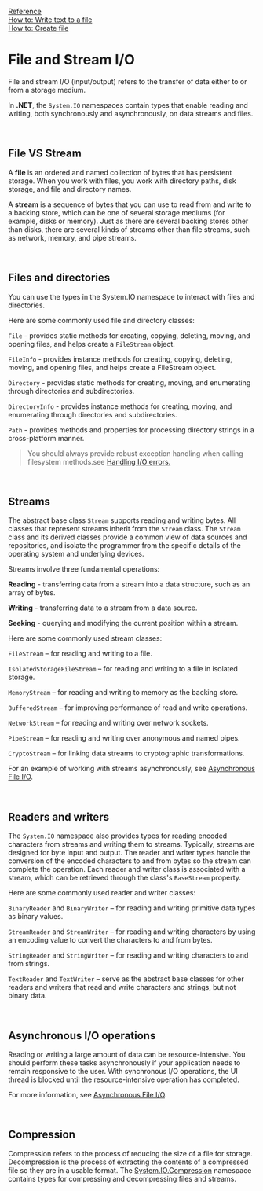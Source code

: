 [Reference](https://docs.microsoft.com/en-us/dotnet/standard/io/) <br>
[How to: Write text to a file](SystemIOread.md) <br>
[How to: Create file](CreateFile.md)<br>

# File and Stream I/O
File and stream I/O (input/output) refers to the transfer of data either to or from a storage medium.

In **.NET**, the ```System.IO``` namespaces contain types that enable reading and writing, both synchronously and asynchronously, on data streams and files.

<br>

## File VS Stream

A **file** is an ordered and named collection of bytes that has persistent storage. When you work with files, you work with directory paths, disk storage, and file and directory names.

A **stream** is a sequence of bytes that you can use to read from and write to a backing store, which can be one of several storage mediums (for example, disks or memory). Just as there are several backing stores other than disks, there are several kinds of streams other than file streams, such as network, memory, and pipe streams.

<br>

## Files and directories
You can use the types in the System.IO namespace to interact with files and directories.

Here are some commonly used file and directory classes:

```File``` - provides static methods for creating, copying, deleting, moving, and opening files, and helps create a ```FileStream``` object.

```FileInfo``` - provides instance methods for creating, copying, deleting, moving, and opening files, and helps create a FileStream object.

```Directory``` - provides static methods for creating, moving, and enumerating through directories and subdirectories.

```DirectoryInfo``` - provides instance methods for creating, moving, and enumerating through directories and subdirectories.

```Path``` - provides methods and properties for processing directory strings in a cross-platform manner.

> You should always provide robust exception handling when calling filesystem methods.see [Handling I/O errors.](https://docs.microsoft.com/en-us/dotnet/standard/io/handling-io-errors)

<br>

## Streams
The abstract base class ```Stream``` supports reading and writing bytes. All classes that represent streams inherit from the ```Stream``` class. The ```Stream``` class and its derived classes provide a common view of data sources and repositories, and isolate the programmer from the specific details of the operating system and underlying devices.

Streams involve three fundamental operations:

**Reading** - transferring data from a stream into a data structure, such as an array of bytes.

**Writing** - transferring data to a stream from a data source.

**Seeking** - querying and modifying the current position within a stream.

Here are some commonly used stream classes:

```FileStream``` – for reading and writing to a file.

```IsolatedStorageFileStream``` – for reading and writing to a file in isolated storage.

```MemoryStream``` – for reading and writing to memory as the backing store.

```BufferedStream``` – for improving performance of read and write operations.

```NetworkStream``` – for reading and writing over network sockets.

```PipeStream``` – for reading and writing over anonymous and named pipes.

```CryptoStream``` – for linking data streams to cryptographic transformations.

For an example of working with streams asynchronously, see [Asynchronous File I/O](https://docs.microsoft.com/en-us/dotnet/standard/io/asynchronous-file-i-o).

<br>

## Readers and writers
The ``System.IO`` namespace also provides types for reading encoded characters from streams and writing them to streams. Typically, streams are designed for byte input and output. The reader and writer types handle the conversion of the encoded characters to and from bytes so the stream can complete the operation. Each reader and writer class is associated with a stream, which can be retrieved through the class's ```BaseStream``` property.

Here are some commonly used reader and writer classes:

```BinaryReader``` and ```BinaryWriter``` – for reading and writing primitive data types as binary values.

```StreamReader``` and ```StreamWriter``` – for reading and writing characters by using an encoding value to convert the characters to and from bytes.

```StringReader``` and ```StringWriter``` – for reading and writing characters to and from strings.

```TextReader``` and ```TextWriter``` – serve as the abstract base classes for other readers and writers that read and write characters and strings, but not binary data.

<br>

## Asynchronous I/O operations
Reading or writing a large amount of data can be resource-intensive. You should perform these tasks asynchronously if your application needs to remain responsive to the user. With synchronous I/O operations, the UI thread is blocked until the resource-intensive operation has completed.

For more information, see [Asynchronous File I/O](https://docs.microsoft.com/en-us/dotnet/standard/io/asynchronous-file-i-o).

<br>

## Compression
Compression refers to the process of reducing the size of a file for storage. Decompression is the process of extracting the contents of a compressed file so they are in a usable format. The [System.IO.Compression](https://docs.microsoft.com/en-us/dotnet/api/system.io.compression?view=net-6.0) namespace contains types for compressing and decompressing files and streams.